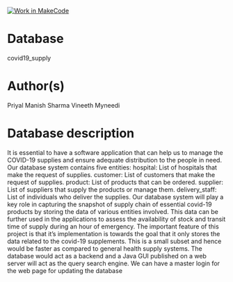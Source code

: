 [![Work in MakeCode](https://classroom.github.com/assets/work-in-make-code-c53f0c86300af1a64cdd5dc830e2509efd17c8cb483a722cacaee84d10eb8ec9.svg)](https://classroom.github.com/online_ide?assignment_repo_id=5874609&assignment_repo_type=AssignmentRepo)


# Database
covid19_supply

# Author(s)
Priyal Manish Sharma
Vineeth Myneedi


# Database description
It is essential to have a software application that can help us to manage the COVID-19 supplies and ensure adequate distribution to the people in need. Our database system contains five entities: 
hospital: List of hospitals that make the request of supplies.
customer: List of customers that make the request of supplies.
product: List of products that can be ordered.
supplier: List of suppliers that supply the products or manage them.
delivery_staff: List of individuals who deliver the supplies.
Our database system will play a key role in capturing the snapshot of supply chain of essential covid-19 products by storing the data of various entities involved. This data can be further used in the applications to assess the availability of stock and transit time of supply during an hour of emergency. The important feature of this project is that it’s implementation is towards the goal that it only stores the data related to the covid-19 supplements. This is a small subset and hence would be faster as compared to general health supply systems. The database would act as a backend and a Java GUI published on a web server will act as the query search engine. We can have a master login for the web page for updating the database
